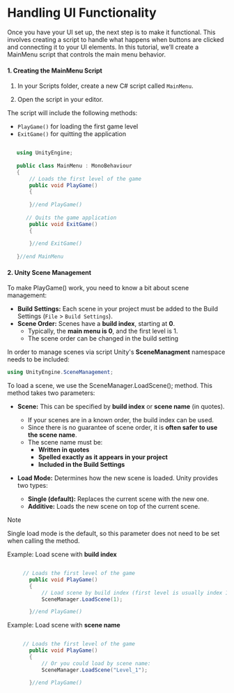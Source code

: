 # Handling UI Functionality

Once you have your UI set up, the next step is to make it functional. This involves creating a script to handle what happens when buttons are clicked and connecting it to your UI elements. In this tutorial, we’ll create a MainMenu script that controls the main menu behavior.

#### 1. Creating the MainMenu Script

1. In your Scripts folder, create a new C# script called `MainMenu`.

2. Open the script in your editor.

The script will include the following methods:
- `PlayGame()` for loading the first game level
- `ExitGame()` for quitting the application

```csharp

   using UnityEngine;
   
   public class MainMenu : MonoBehaviour
   {
       // Loads the first level of the game
       public void PlayGame()
       {
   
       }//end PlayGame()
   
      // Quits the game application
       public void ExitGame()
       {
   
       }//end ExitGame()
   
   }//end MainMenu

```

#### 2. Unity Scene Management

To make PlayGame() work, you need to know a bit about scene management:

- **Build Settings:** Each scene in your project must be added to the Build Settings (`File` > `Build Settings`).
- **Scene Order:** Scenes have a **build index**, starting at **0**.
   - Typically, the **main menu is 0**, and the first level is 1.
   - The scene order can be changed in the build setting

In order to manage scenes via script Unity's **SceneManagment** namespace needs to be included: 
```csharp
using UnityEngine.SceneManagement;
```
To load a scene, we use the SceneManager.LoadScene(); method. This method takes two parameters:

- **Scene:** This can be specified by **build index** or **scene name** (in quotes).
   - If your scenes are in a known order, the build index can be used.
   - Since there is no guarantee of scene order, it is **often safer to use the scene name**.
   - The scene name must be:
      - **Written in quotes**
      - **Spelled exactly as it appears in your project**
      - **Included in the Build Settings**

- **Load Mode:** Determines how the new scene is loaded. Unity provides two types:
   - **Single (default):** Replaces the current scene with the new one.
   - **Additive:** Loads the new scene on top of the current scene.

> [!NOTE]
> Single load mode is the default, so this parameter does not need to be set when calling the method.

Example: Load scene with **build index** 
```csharp

     // Loads the first level of the game
       public void PlayGame()
       {
           // Load scene by build index (first level is usually index 1)
           SceneManager.LoadScene(1);

       }//end PlayGame()
```

Example: Load scene with **scene name**
```csharp

     // Loads the first level of the game
       public void PlayGame()
       {
           // Or you could load by scene name:
           SceneManager.LoadScene("Level_1");

       }//end PlayGame()
```


